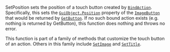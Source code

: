 SetPosition sets the position of a touch button created by
[`BindAction`](https://create.roblox.com/docs/reference/engine/classes/ContextActionService#BindAction). Specifically, this
sets the [`GuiObject.Position`](https://create.roblox.com/docs/reference/engine/classes/GuiObject#Position) property of the [`ImageButton`](https://create.roblox.com/docs/reference/engine/classes/ImageButton)
that would be returned by
[`GetButton`](https://create.roblox.com/docs/reference/engine/classes/ContextActionService#GetButton). If no such bound
action exists (e.g. nothing is returned by GetButton), this function does
nothing and throws no error.

This function is part of a family of methods that customize the touch
button of an action. Others in this family include
[`SetImage`](https://create.roblox.com/docs/reference/engine/classes/ContextActionService#SetImage) and
[`SetTitle`](https://create.roblox.com/docs/reference/engine/classes/ContextActionService#SetTitle).